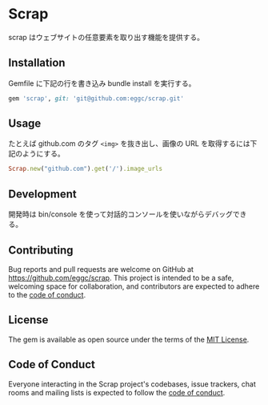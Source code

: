 # Scrap

scrap はウェブサイトの任意要素を取り出す機能を提供する。

## Installation

Gemfile に下記の行を書き込み bundle install を実行する。

```ruby
gem 'scrap', git: 'git@github.com:eggc/scrap.git'
```

## Usage


たとえば github.com のタグ `<img>` を抜き出し、画像の URL を取得するには下記のようにする。

```ruby
Scrap.new("github.com").get('/').image_urls
```

## Development

開発時は bin/console を使って対話的コンソールを使いながらデバッグできる。

## Contributing

Bug reports and pull requests are welcome on GitHub at https://github.com/eggc/scrap. This project is intended to be a safe, welcoming space for collaboration, and contributors are expected to adhere to the [code of conduct](https://github.com/eggc/scrap/blob/master/CODE_OF_CONDUCT.md).


## License

The gem is available as open source under the terms of the [MIT License](https://opensource.org/licenses/MIT).

## Code of Conduct

Everyone interacting in the Scrap project's codebases, issue trackers, chat rooms and mailing lists is expected to follow the [code of conduct](https://github.com/eggc/scrap/blob/master/CODE_OF_CONDUCT.md).
